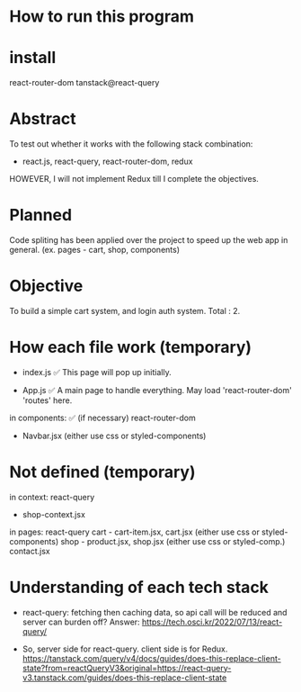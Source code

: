 # How to run this program


# install
react-router-dom
tanstack@react-query

# Abstract
To test out whether it works with the following stack combination:
- react.js, react-query, react-router-dom, redux

HOWEVER, I will not implement Redux till I complete the objectives.

# Planned
Code spliting has been applied over the project to speed up the web app in general. (ex. pages - cart, shop, components)

# Objective
To build a simple cart system, and login auth system. Total : 2.

# How each file work (temporary)
- index.js ✅
This page will pop up initially.

- App.js ✅
A main page to handle everything. 
May load 'react-router-dom' 'routes' here.

in components: ✅ (if necessary) react-router-dom
- Navbar.jsx (either use css or styled-components)

# Not defined (temporary)
in context: react-query
- shop-context.jsx

in pages: react-query
cart - cart-item.jsx, cart.jsx (either use css or styled-components)
shop - product.jsx, shop.jsx (either use css or styled-comp.)
contact.jsx

# Understanding of each tech stack
- react-query:
fetching then caching data, so api call will be reduced and server can burden off?
Answer: https://tech.osci.kr/2022/07/13/react-query/

- So, server side for react-query. client side is for Redux.
https://tanstack.com/query/v4/docs/guides/does-this-replace-client-state?from=reactQueryV3&original=https://react-query-v3.tanstack.com/guides/does-this-replace-client-state

